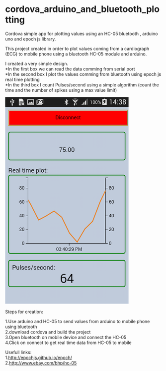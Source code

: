 # cordova_arduino_and_bluetooth_plotting
Cordova simple app for plotting values using an HC-05 bluetooth ,  arduino uno and epoch js library. <br>

This project created in order to plot values coming from a cardiograph (ECG) to mobile phone using 
a bluetooth HC-05 module and arduino.

I created a very simple design. <br>
*In the first box we can read the data comming from serial port <br> 
*In the second box I plot the values comming from bluetooth using epoch js real time plotting <br>
*In the third box I count Pulses/second using a simple algorithm (count the time and the number of spikes 
using a max value limit) <br>

![alt tag](screen.png)

Steps for creation:

1.Use arduino and HC-05 to send values from arduino to mobile phone using bluetooth<br>
2.download cordova and build the project <br>
3.Open bluetooth on mobile device and connect the HC-05 <br>
4.Click on connect to get real time data from HC-05 to mobile 


Usefull links:<br>
1.http://epochjs.github.io/epoch/  <br>
2.http://www.ebay.com/bhp/hc-05  <br>

